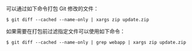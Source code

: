 可以通过如下命令打包 Git 修改的文件：

```shell
$ git diff --cached --name-only | xargs zip update.zip
```

如果需要在打包前过滤指定文件可以使用如下命令：

```shell
$ git diff --cached --name-only | grep webapp | xargs zip update.zip
```

